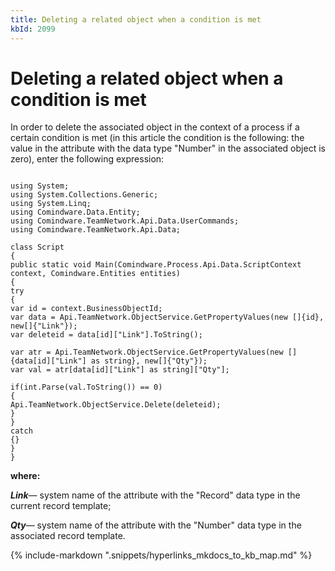 ```yaml
---
title: Deleting a related object when a condition is met
kbId: 2099
---
```



# Deleting a related object when a condition is met

In order to delete the associated object in the context of a process if a certain condition is met (in this article the condition is the following: the value in the attribute with the data type "Number" in the associated object is zero), enter the following expression:

```

using System;
using System.Collections.Generic;
using System.Linq;
using Comindware.Data.Entity;
using Comindware.TeamNetwork.Api.Data.UserCommands;
using Comindware.TeamNetwork.Api.Data;

class Script
{
public static void Main(Comindware.Process.Api.Data.ScriptContext context, Comindware.Entities entities)
{
try
{
var id = context.BusinessObjectId;
var data = Api.TeamNetwork.ObjectService.GetPropertyValues(new []{id}, new[]{"Link"});
var deleteid = data[id]["Link"].ToString();

var atr = Api.TeamNetwork.ObjectService.GetPropertyValues(new []{data[id]["Link"] as string}, new[]{"Qty"});
var val = atr[data[id]["Link"] as string]["Qty"];

if(int.Parse(val.ToString()) == 0)
{
Api.TeamNetwork.ObjectService.Delete(deleteid);
}
}
catch
{}
}
}

```

**where:**

***Link***— system name of the attribute with the "Record" data type in the current record template;

***Qty***— system name of the attribute with the "Number" data type in the associated record template.

{% include-markdown ".snippets/hyperlinks_mkdocs_to_kb_map.md" %}
